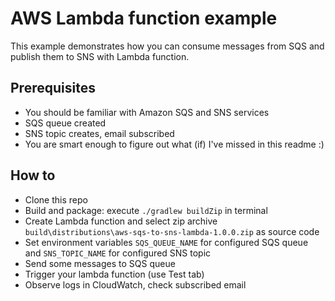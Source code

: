 # AWS Lambda function example

This example demonstrates how you can consume messages from SQS and publish them to SNS with Lambda function.

## Prerequisites

* You should be familiar with Amazon SQS and SNS services
* SQS queue created
* SNS topic creates, email subscribed
* You are smart enough to figure out what (if) I've missed in this readme :)

## How to

* Clone this repo
* Build and package: execute `./gradlew buildZip` in terminal
* Create Lambda function and select zip archive `build\distributions\aws-sqs-to-sns-lambda-1.0.0.zip` as source code
* Set environment variables `SQS_QUEUE_NAME` for configured SQS queue and `SNS_TOPIC_NAME` for configured SNS topic
* Send some messages to SQS queue
* Trigger your lambda function (use Test tab)
* Observe logs in CloudWatch, check subscribed email
